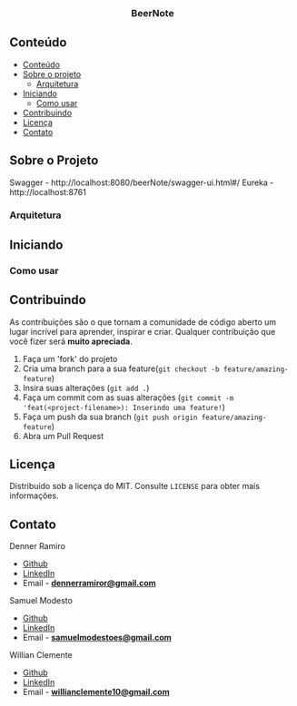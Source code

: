 <br />
<p align="center">
  <h3 align="center">BeerNote</h3>
</p>

<!-- TABLE OF CONTENTS -->

## Conteúdo

- [Conteúdo](#Conteúdo)
- [Sobre o projeto](#Sobre-o-Projeto)
  - [Arquitetura](#Arquitetura)
- [Iniciando](#Iniciando)
  - [Como usar](#Como-usar)
- [Contribuindo](#Contribuindo)
- [Licença](#Licença)
- [Contato](#Contato)

## Sobre o Projeto
Swagger - http://localhost:8080/beerNote/swagger-ui.html#/
Eureka - http://localhost:8761
### Arquitetura

## Iniciando


### Como usar


## Contribuindo

As contribuições são o que tornam a comunidade de código aberto um lugar incrível para aprender, inspirar e criar. Qualquer contribuição que você fizer será **muito apreciada**.

1. Faça um 'fork' do projeto
2. Cria uma branch para a sua feature(`git checkout -b feature/amazing-feature`)
3. Insira suas alterações (`git add .`)
4. Faça um commit com as suas alterações (`git commit -m 'feat(<project-filename>): Inserindo uma feature!`)
5. Faça um push da sua branch (`git push origin feature/amazing-feature`)
6. Abra um Pull Request

## Licença

Distribuído sob a licença do MIT. Consulte `LICENSE` para obter mais informações.

## Contato

Denner Ramiro
- [Github](https://github.com/DennerRR) 
- [LinkedIn](https://www.linkedin.com/in/denner-ramiro-ribeiro-795960200/)
- Email - **dennerramiror@gmail.com**

Samuel Modesto 
- [Github](https://github.com/SamuelModesto) 
- [LinkedIn](https://www.linkedin.com/in/samuelmodesto)
- Email - **samuelmodestoes@gmail.com**

Willian Clemente
- [Github](https://github.com/WillianGiovanni) 
- [LinkedIn](https://www.linkedin.com/in/willian-clemente-b873b41b2/)
- Email - **willianclemente10@gmail.com**
